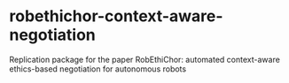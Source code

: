 # robethichor-context-aware-negotiation
Replication package for the paper RobEthiChor: automated context-aware ethics-based negotiation for autonomous robots
